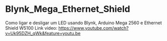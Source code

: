 # Blynk_Mega_Ethernet_Shield
Como ligar e desligar um LED usando Blynk, Arduino Mega 2560 e Ethernet Shield W5100
Link video: https://www.youtube.com/watch?v=Uk95DZH_qWk&feature=youtu.be

